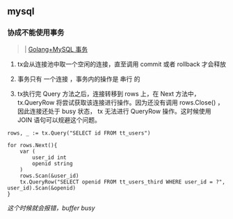 ## mysql


### 协成不能使用事务

>| [Golang+MySQL 事务](https://www.tuicool.com/articles/7feY3mB)

1. tx会从连接池中取一个空闲的连接，直至调用 commit 或者 rollback 才会释放

2. 事务只有 一个连接 ，事务内的操作是 串行 的

3. tx执行完 Query 方法之后，连接转移到 rows 上，在 Next 方法中， tx.QueryRow 将尝试获取该连接进行操作。因为还没有调用 rows.Close() ，因此连接还处于 busy 状态， tx 无法进行 QueryRow 操作。这时候使用 JOIN 语句可以规避这个问题。

```mysql
rows, _ := tx.Query("SELECT id FROM tt_users")

for rows.Next(){
    var (
        user_id int
        openid string
    )
    rows.Scan(&user_id)
    tx.QueryRow("SELECT openid FROM tt_users_third WHERE user_id = ?", user_id).Scan(&openid)
}
```

 *这个时候就会报错，buffer busy*


